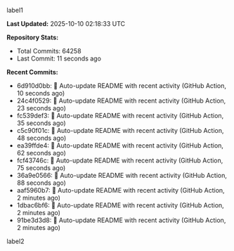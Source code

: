 
label1 
<!-- ACTIVITY_START -->
**Last Updated:** 2025-10-10 02:18:33 UTC

**Repository Stats:**
- Total Commits: 64258
- Last Commit: 11 seconds ago

**Recent Commits:**
- 6d910d0bb: 🤖 Auto-update README with recent activity (GitHub Action, 10 seconds ago)
- 24c4f0529: 🤖 Auto-update README with recent activity (GitHub Action, 23 seconds ago)
- fc539def3: 🤖 Auto-update README with recent activity (GitHub Action, 35 seconds ago)
- c5c90f01c: 🤖 Auto-update README with recent activity (GitHub Action, 48 seconds ago)
- ea39ffde4: 🤖 Auto-update README with recent activity (GitHub Action, 62 seconds ago)
- fcf43746c: 🤖 Auto-update README with recent activity (GitHub Action, 75 seconds ago)
- 36a9e0566: 🤖 Auto-update README with recent activity (GitHub Action, 88 seconds ago)
- aaf5960b7: 🤖 Auto-update README with recent activity (GitHub Action, 2 minutes ago)
- 1dbac6bf6: 🤖 Auto-update README with recent activity (GitHub Action, 2 minutes ago)
- 91be3d3d8: 🤖 Auto-update README with recent activity (GitHub Action, 2 minutes ago)
<!-- ACTIVITY_END -->

label2
